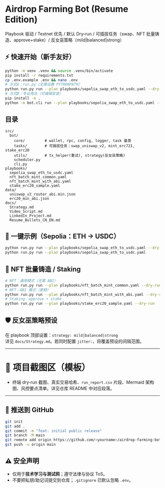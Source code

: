 # Airdrop Farming Bot (Resume Edition)

Playbook 驱动 / Testnet 优先 / 默认 Dry‑run / 可插拔任务（swap、NFT 批量铸造、approve+stake）/ 反女巫策略（mild|balanced|strong）

## ⚡ 快速开始（新手友好）
```bash
python -m venv .venv && source .venv/bin/activate
pip install -r requirements.txt
cp .env.example .env && nano .env
# 方式A：run.py（无需设置 PYTHONPATH）
python run.py run --plan playbooks/sepolia_swap_eth_to_usdc.yaml --dry-run
# 方式B：专业用法（可编辑安装）
pip install -e .
python -m bot.cli run --plan playbooks/sepolia_swap_eth_to_usdc.yaml --dry-run
```

## 目录
```
src/
  bot/
    core/         # wallet, rpc, config, logger, task 基类
    tasks/        # 可插拔任务：swap_uniswap_v2, mint_erc721, stake_erc20
    utils/        # tx_helper(重试), strategy(反女巫策略)
    scheduler.py
    cli.py
playbooks/
  sepolia_swap_eth_to_usdc.yaml
  nft_batch_mint_common.yaml
  nft_batch_mint_with_abi.yaml
  stake_erc20_sample.yaml
data/
  uniswap_v2_router_abi.min.json
  erc20_min_abi.json
docs/
  Strategy.md
  Video_Script.md
  LinkedIn_Project.md
  Resume_Bullets_CN_EN.md
```

## 🧪 一键示例（Sepolia：ETH → USDC）
```bash
python run.py run --plan playbooks/sepolia_swap_eth_to_usdc.yaml --dry-run
python run.py run --plan playbooks/sepolia_swap_eth_to_usdc.yaml
```

## 🧰 NFT 批量铸造 / Staking
```bash
# NFT：通用模式（无需 ABI）
python run.py run --plan playbooks/nft_batch_mint_common.yaml --dry-run
# NFT：ABI 模式（更稳）
python run.py run --plan playbooks/nft_batch_mint_with_abi.yaml --dry-run
# Staking：approve + stake
python run.py run --plan playbooks/stake_erc20_sample.yaml --dry-run
```

## 🛡️ 反女巫策略预设
在 playbook 顶部设置：`strategy: mild|balanced|strong`  
详见 `docs/Strategy.md`。若同时配置 `jitter:`，将覆盖预设的间隔范围。

---

# 📸 项目截图区（模板）
- 终端 dry‑run 截图、真实交易哈希、`run_report.csv` 片段、Mermaid 架构图、风控要点清单。详见仓库 README 中对应段落。

---

## 🧭 推送到 GitHub
```bash
git init
git add .
git commit -m "feat: initial public release"
git branch -M main
git remote add origin https://github.com/<yourname>/airdrop-farming-bot.git
git push -u origin main
```

## ⚠️ 安全声明
- 仅用于**技术学习与测试网**；遵守法律与协议 ToS。
- 不要把私钥/助记词提交到仓库；`.gitignore` 已默认忽略 `.env`。
